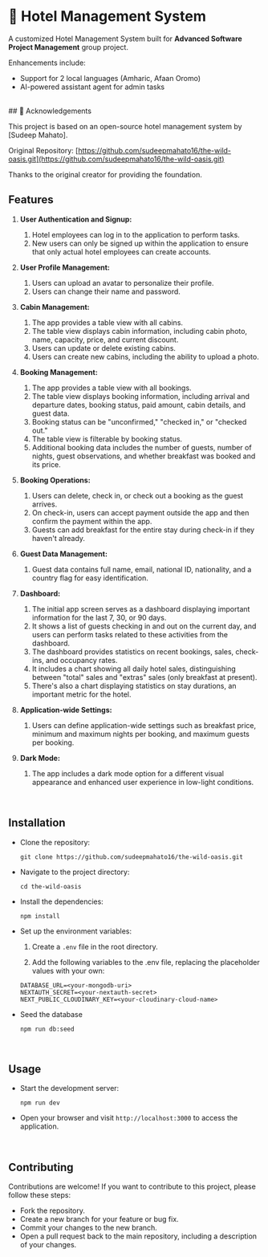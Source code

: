 # 🏨 Hotel Management System

A customized Hotel Management System built for **Advanced Software Project Management** group project.

Enhancements include:
- Support for 2 local languages (Amharic, Afaan Oromo)
- AI-powered assistant agent for admin tasks

<br />
## 🙏 Acknowledgements

This project is based on an open-source hotel management system by [Sudeep Mahato].

Original Repository: [https://github.com/sudeepmahato16/the-wild-oasis.git](https://github.com/sudeepmahato16/the-wild-oasis.git)

Thanks to the original creator for providing the foundation.
<br />

## Features

1. **User Authentication and Signup:**

   1. Hotel employees can log in to the application to perform tasks.
   2. New users can only be signed up within the application to ensure that only actual hotel employees can create accounts.

2. **User Profile Management:**

   1. Users can upload an avatar to personalize their profile.
   2. Users can change their name and password.

3. **Cabin Management:**

   1. The app provides a table view with all cabins.
   2. The table view displays cabin information, including cabin photo, name, capacity, price, and current discount.
   3. Users can update or delete existing cabins.
   4. Users can create new cabins, including the ability to upload a photo.

4. **Booking Management:**

   1. The app provides a table view with all bookings.
   2. The table view displays booking information, including arrival and departure dates, booking status, paid amount, cabin details, and guest data.
   3. Booking status can be "unconfirmed," "checked in," or "checked out."
   4. The table view is filterable by booking status.
   5. Additional booking data includes the number of guests, number of nights, guest observations, and whether breakfast was booked and its price.

5. **Booking Operations:**

   1. Users can delete, check in, or check out a booking as the guest arrives.
   2. On check-in, users can accept payment outside the app and then confirm the payment within the app.
   3. Guests can add breakfast for the entire stay during check-in if they haven't already.

6. **Guest Data Management:**

   1. Guest data contains full name, email, national ID, nationality, and a country flag for easy identification.

7. **Dashboard:**

   1. The initial app screen serves as a dashboard displaying important information for the last 7, 30, or 90 days.
   2. It shows a list of guests checking in and out on the current day, and users can perform tasks related to these activities from the dashboard.
   3. The dashboard provides statistics on recent bookings, sales, check-ins, and occupancy rates.
   4. It includes a chart showing all daily hotel sales, distinguishing between "total" sales and "extras" sales (only breakfast at present).
   5. There's also a chart displaying statistics on stay durations, an important metric for the hotel.

8. **Application-wide Settings:**

   1. Users can define application-wide settings such as breakfast price, minimum and maximum nights per booking, and maximum guests per booking.

9. **Dark Mode:**
   1. The app includes a dark mode option for a different visual appearance and enhanced user experience in low-light conditions.

<br/>

## Installation

- Clone the repository:

  ```
  git clone https://github.com/sudeepmahato16/the-wild-oasis.git
  ```

- Navigate to the project directory:

  ```
  cd the-wild-oasis
  ```

- Install the dependencies:

  ```
  npm install
  ```

- Set up the environment variables:

  1.  Create a `.env` file in the root directory.

  2.  Add the following variables to the .env file, replacing the placeholder values with your own:

  ```
  DATABASE_URL=<your-mongodb-uri>
  NEXTAUTH_SECRET=<your-nextauth-secret>
  NEXT_PUBLIC_CLOUDINARY_KEY=<your-cloudinary-cloud-name>
  ```

- Seed the database
  
   ```
   npm run db:seed
   ```

<br/>

## Usage

- Start the development server:

   ```
   npm run dev
   ```

- Open your browser and visit `http://localhost:3000` to access the application.

<br/>

## Contributing

Contributions are welcome! If you want to contribute to this project, please follow these steps:

- Fork the repository.
- Create a new branch for your feature or bug fix.
- Commit your changes to the new branch.
- Open a pull request back to the main repository, including a description of your changes.
